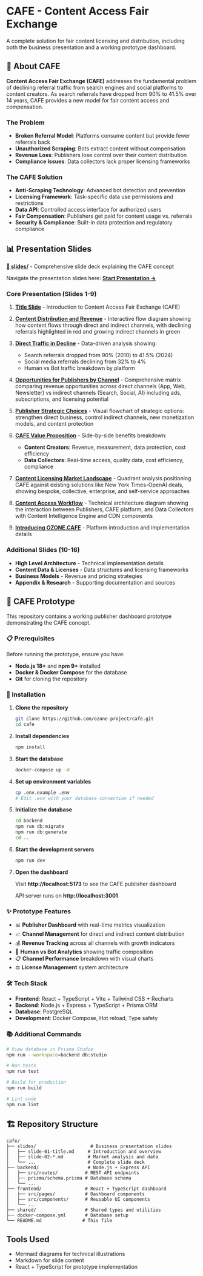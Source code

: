 # CAFE - Content Access Fair Exchange

A complete solution for fair content licensing and distribution, including both the business presentation and a working prototype dashboard.

## 📖 About CAFE

**Content Access Fair Exchange (CAFE)** addresses the fundamental problem of declining referral traffic from search engines and social platforms to content creators. As search referrals have dropped from 90% to 41.5% over 14 years, CAFE provides a new model for fair content access and compensation.

### The Problem
- **Broken Referral Model**: Platforms consume content but provide fewer referrals back
- **Unauthorized Scraping**: Bots extract content without compensation  
- **Revenue Loss**: Publishers lose control over their content distribution
- **Compliance Issues**: Data collectors lack proper licensing frameworks

### The CAFE Solution
- **Anti-Scraping Technology**: Advanced bot detection and prevention
- **Licensing Framework**: Task-specific data use permissions and restrictions  
- **Data API**: Controlled access interface for authorized users
- **Fair Compensation**: Publishers get paid for content usage vs. referrals
- **Security & Compliance**: Built-in data protection and regulatory compliance

## 📊 Presentation Slides

**[📂 slides/](slides/)** - Comprehensive slide deck explaining the CAFE concept

Navigate the presentation slides here: **[Start Presentation →](slides/slide-01-title.md)**

### Core Presentation (Slides 1-9)

1. **[Title Slide](slides/slide-01-title.md)** - Introduction to Content Access Fair Exchange (CAFE)

2. **[Content Distribution and Revenue](slides/slide-02-the-content-value-matrix.md)** - Interactive flow diagram showing how content flows through direct and indirect channels, with declining referrals highlighted in red and growing indirect channels in green

3. **[Direct Traffic in Decline](slides/slide-03-decline-in-referrals.md)** - Data-driven analysis showing:
   - Search referrals dropped from 90% (2010) to 41.5% (2024)
   - Social media referrals declining from 32% to 4%
   - Human vs Bot traffic breakdown by platform

4. **[Opportunities for Publishers by Channel](slides/slide-04-value-exchange-models.md)** - Comprehensive matrix comparing revenue opportunities across direct channels (App, Web, Newsletter) vs indirect channels (Search, Social, AI) including ads, subscriptions, and licensing potential

5. **[Publisher Strategic Choices](slides/slide-05-content-creator-choices.md)** - Visual flowchart of strategic options: strengthen direct business, control indirect channels, new monetization models, and content protection

6. **[CAFE Value Proposition](slides/slide-06-cafe-value-proposition.md)** - Side-by-side benefits breakdown:
   - **Content Creators**: Revenue, measurement, data protection, cost efficiency
   - **Data Collectors**: Real-time access, quality data, cost efficiency, compliance

7. **[Content Licensing Market Landscape](slides/slide-07-market-landscape.md)** - Quadrant analysis positioning CAFE against existing solutions like New York Times-OpenAI deals, showing bespoke, collective, enterprise, and self-service approaches

8. **[Content Access Workflow](slides/slide-08-components-needed-for-content-access.md)** - Technical architecture diagram showing the interaction between Publishers, CAFE platform, and Data Collectors with Content Intelligence Engine and CDN components

9. **[Introducing OZONE.CAFE](slides/slide-09-introducing-ozone-cafe.md)** - Platform introduction and implementation details

### Additional Slides (10-16)
- **High Level Architecture** - Technical implementation details
- **Content Data & Licenses** - Data structures and licensing frameworks  
- **Business Models** - Revenue and pricing strategies
- **Appendix & Research** - Supporting documentation and sources

## 🚀 CAFE Prototype

This repository contains a working publisher dashboard prototype demonstrating the CAFE concept.

### 📋 Prerequisites
Before running the prototype, ensure you have:
- **Node.js 18+** and **npm 9+** installed
- **Docker & Docker Compose** for the database
- **Git** for cloning the repository

### 🔧 Installation

1. **Clone the repository**
   ```bash
   git clone https://github.com/ozone-project/cafe.git
   cd cafe
   ```

2. **Install dependencies**
   ```bash
   npm install
   ```

3. **Start the database**
   ```bash
   docker-compose up -d
   ```

4. **Set up environment variables**
   ```bash
   cp .env.example .env
   # Edit .env with your database connection if needed
   ```

5. **Initialize the database**
   ```bash
   cd backend
   npm run db:migrate
   npm run db:generate
   cd ..
   ```

6. **Start the development servers**
   ```bash
   npm run dev
   ```

7. **Open the dashboard**
   
   Visit **http://localhost:5173** to see the CAFE publisher dashboard

   API server runs on **http://localhost:3001**

### ✨ Prototype Features
- 📊 **Publisher Dashboard** with real-time metrics visualization
- 📈 **Channel Management** for direct and indirect content distribution  
- 💰 **Revenue Tracking** across all channels with growth indicators
- 🤖 **Human vs Bot Analytics** showing traffic composition
- 📋 **Channel Performance** breakdown with visual charts
- ⚖️ **License Management** system architecture

### 🛠️ Tech Stack
- **Frontend**: React + TypeScript + Vite + Tailwind CSS + Recharts
- **Backend**: Node.js + Express + TypeScript + Prisma ORM  
- **Database**: PostgreSQL
- **Development**: Docker Compose, Hot reload, Type safety

### 📚 Additional Commands
```bash
# View database in Prisma Studio
npm run --workspace=backend db:studio

# Run tests
npm run test

# Build for production  
npm run build

# Lint code
npm run lint
```

## 🏗️ Repository Structure

```
cafe/
├── slides/                    # Business presentation slides
│   ├── slide-01-title.md     # Introduction and overview
│   ├── slide-02-*.md         # Market analysis and data
│   └── ...                   # Complete slide deck
├── backend/                  # Node.js + Express API
│   ├── src/routes/          # REST API endpoints
│   ├── prisma/schema.prisma # Database schema
│   └── ...
├── frontend/                # React + TypeScript dashboard
│   ├── src/pages/           # Dashboard components
│   ├── src/components/      # Reusable UI components
│   └── ...
├── shared/                  # Shared types and utilities
├── docker-compose.yml       # Database setup
└── README.md               # This file
```

## Tools Used

- Mermaid diagrams for technical illustrations
- Markdown for slide content  
- React + TypeScript for prototype implementation